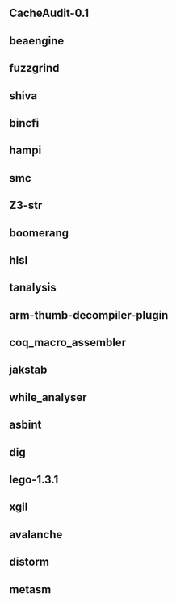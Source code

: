 ## CacheAudit-0.1
## beaengine
## fuzzgrind
## shiva
## bincfi
## hampi
## smc
## Z3-str
## boomerang
## hlsl
## tanalysis
## arm-thumb-decompiler-plugin
## coq_macro_assembler
## jakstab
## while_analyser
## asbint
## dig
## lego-1.3.1
## xgil
## avalanche
## distorm
## metasm
